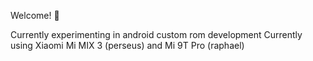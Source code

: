 Welcome! 👋

Currently experimenting in android custom rom development
Currently using Xiaomi Mi MIX 3 (perseus) and Mi 9T Pro (raphael)
